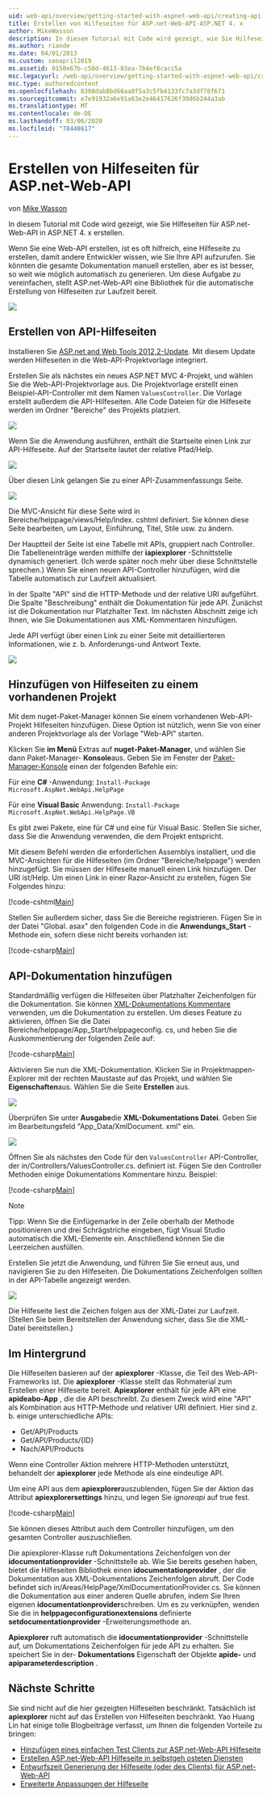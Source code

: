 ```yaml
---
uid: web-api/overview/getting-started-with-aspnet-web-api/creating-api-help-pages
title: Erstellen von Hilfeseiten für ASP.net-Web-API-ASP.NET 4. x
author: MikeWasson
description: In diesem Tutorial mit Code wird gezeigt, wie Sie Hilfeseiten für ASP.net-Web-API in ASP.NET 4. x erstellen.
ms.author: riande
ms.date: 04/01/2013
ms.custom: seoapril2019
ms.assetid: 0150e67b-c50d-4613-83ea-7b4ef8cacc5a
msc.legacyurl: /web-api/overview/getting-started-with-aspnet-web-api/creating-api-help-pages
msc.type: authoredcontent
ms.openlocfilehash: 8308dab8bd66aa8f5a3c5fb4133fc7a3df78f671
ms.sourcegitcommit: e7e91932a6e91a63e2e46417626f39d6b244a3ab
ms.translationtype: MT
ms.contentlocale: de-DE
ms.lasthandoff: 03/06/2020
ms.locfileid: "78448617"
---
```

# <a name="creating-help-pages-for-aspnet-web-api"></a>Erstellen von Hilfeseiten für ASP.net-Web-API

von [Mike Wasson](https://github.com/MikeWasson)

In diesem Tutorial mit Code wird gezeigt, wie Sie Hilfeseiten für ASP.net-Web-API in ASP.NET 4. x erstellen.

Wenn Sie eine Web-API erstellen, ist es oft hilfreich, eine Hilfeseite zu erstellen, damit andere Entwickler wissen, wie Sie Ihre API aufzurufen. Sie könnten die gesamte Dokumentation manuell erstellen, aber es ist besser, so weit wie möglich automatisch zu generieren. Um diese Aufgabe zu vereinfachen, stellt ASP.net-Web-API eine Bibliothek für die automatische Erstellung von Hilfeseiten zur Laufzeit bereit.

![](creating-api-help-pages/_static/image1.png)

## <a name="creating-api-help-pages"></a>Erstellen von API-Hilfeseiten

Installieren Sie [ASP.net and Web Tools 2012,2-Update](https://go.microsoft.com/fwlink/?LinkId=282650). Mit diesem Update werden Hilfeseiten in die Web-API-Projektvorlage integriert.

Erstellen Sie als nächstes ein neues ASP.NET MVC 4-Projekt, und wählen Sie die Web-API-Projektvorlage aus. Die Projektvorlage erstellt einen Beispiel-API-Controller mit dem Namen `ValuesController`. Die Vorlage erstellt außerdem die API-Hilfeseiten. Alle Code Dateien für die Hilfeseite werden im Ordner "Bereiche" des Projekts platziert.

![](creating-api-help-pages/_static/image2.png)

Wenn Sie die Anwendung ausführen, enthält die Startseite einen Link zur API-Hilfeseite. Auf der Startseite lautet der relative Pfad/Help.

![](creating-api-help-pages/_static/image3.png)

Über diesen Link gelangen Sie zu einer API-Zusammenfassungs Seite.

![](creating-api-help-pages/_static/image4.png)

Die MVC-Ansicht für diese Seite wird in Bereiche/helppage/views/Help/Index. cshtml definiert. Sie können diese Seite bearbeiten, um Layout, Einführung, Titel, Stile usw. zu ändern.

Der Hauptteil der Seite ist eine Tabelle mit APIs, gruppiert nach Controller. Die Tabelleneinträge werden mithilfe der **iapiexplorer** -Schnittstelle dynamisch generiert. (Ich werde später noch mehr über diese Schnittstelle sprechen.) Wenn Sie einen neuen API-Controller hinzufügen, wird die Tabelle automatisch zur Laufzeit aktualisiert.

In der Spalte "API" sind die HTTP-Methode und der relative URI aufgeführt. Die Spalte "Beschreibung" enthält die Dokumentation für jede API. Zunächst ist die Dokumentation nur Platzhalter Text. Im nächsten Abschnitt zeige ich Ihnen, wie Sie Dokumentationen aus XML-Kommentaren hinzufügen.

Jede API verfügt über einen Link zu einer Seite mit detaillierteren Informationen, wie z. b. Anforderungs-und Antwort Texte.

![](creating-api-help-pages/_static/image5.png)

## <a name="adding-help-pages-to-an-existing-project"></a>Hinzufügen von Hilfeseiten zu einem vorhandenen Projekt

Mit dem nuget-Paket-Manager können Sie einem vorhandenen Web-API-Projekt Hilfeseiten hinzufügen. Diese Option ist nützlich, wenn Sie von einer anderen Projektvorlage als der Vorlage "Web-API" starten.

Klicken Sie **im Menü** Extras auf **nuget-Paket-Manager**, und wählen Sie dann Paket-Manager- **Konsole**aus. Geben Sie im Fenster der [Paket-Manager-Konsole](http://docs.nuget.org/docs/start-here/using-the-package-manager-console) einen der folgenden Befehle ein:

Für eine **C#** -Anwendung: `Install-Package Microsoft.AspNet.WebApi.HelpPage`

Für eine **Visual Basic** Anwendung: `Install-Package Microsoft.AspNet.WebApi.HelpPage.VB`

Es gibt zwei Pakete, eine für C# und eine für Visual Basic. Stellen Sie sicher, dass Sie die Anwendung verwenden, die dem Projekt entspricht.

Mit diesem Befehl werden die erforderlichen Assemblys installiert, und die MVC-Ansichten für die Hilfeseiten (im Ordner "Bereiche/helppage") werden hinzugefügt. Sie müssen der Hilfeseite manuell einen Link hinzufügen. Der URI ist/Help. Um einen Link in einer Razor-Ansicht zu erstellen, fügen Sie Folgendes hinzu:

[!code-cshtml[Main](creating-api-help-pages/samples/sample1.cshtml)]

Stellen Sie außerdem sicher, dass Sie die Bereiche registrieren. Fügen Sie in der Datei "Global. asax" den folgenden Code in die **Anwendungs\_Start** -Methode ein, sofern diese nicht bereits vorhanden ist:

[!code-csharp[Main](creating-api-help-pages/samples/sample2.cs?highlight=4)]

## <a name="adding-api-documentation"></a>API-Dokumentation hinzufügen

Standardmäßig verfügen die Hilfeseiten über Platzhalter Zeichenfolgen für die Dokumentation. Sie können [XML-Dokumentations Kommentare](https://msdn.microsoft.com/library/b2s063f7.aspx) verwenden, um die Dokumentation zu erstellen. Um dieses Feature zu aktivieren, öffnen Sie die Datei Bereiche/helppage/App\_Start/helppageconfig. cs, und heben Sie die Auskommentierung der folgenden Zeile auf:

[!code-csharp[Main](creating-api-help-pages/samples/sample3.cs)]

Aktivieren Sie nun die XML-Dokumentation. Klicken Sie in Projektmappen-Explorer mit der rechten Maustaste auf das Projekt, und wählen Sie **Eigenschaften**aus. Wählen Sie die Seite **Erstellen** aus.

![](creating-api-help-pages/_static/image6.png)

Überprüfen Sie unter **Ausgabe**die **XML-Dokumentations Datei**. Geben Sie im Bearbeitungsfeld "App\_Data/XmlDocument. xml" ein.

![](creating-api-help-pages/_static/image7.png)

Öffnen Sie als nächstes den Code für den `ValuesController` API-Controller, der in/Controllers/ValuesController.cs. definiert ist. Fügen Sie den Controller Methoden einige Dokumentations Kommentare hinzu. Beispiel:

[!code-csharp[Main](creating-api-help-pages/samples/sample4.cs)]

> [!NOTE]
> Tipp: Wenn Sie die Einfügemarke in der Zeile oberhalb der Methode positionieren und drei Schrägstriche eingeben, fügt Visual Studio automatisch die XML-Elemente ein. Anschließend können Sie die Leerzeichen ausfüllen.

Erstellen Sie jetzt die Anwendung, und führen Sie Sie erneut aus, und navigieren Sie zu den Hilfeseiten. Die Dokumentations Zeichenfolgen sollten in der API-Tabelle angezeigt werden.

![](creating-api-help-pages/_static/image8.png)

Die Hilfeseite liest die Zeichen folgen aus der XML-Datei zur Laufzeit. (Stellen Sie beim Bereitstellen der Anwendung sicher, dass Sie die XML-Datei bereitstellen.)

## <a name="under-the-hood"></a>Im Hintergrund

Die Hilfeseiten basieren auf der **apiexplorer** -Klasse, die Teil des Web-API-Frameworks ist. Die **apiexplorer** -Klasse stellt das Rohmaterial zum Erstellen einer Hilfeseite bereit. **Apiexplorer** enthält für jede API eine **apideabo-App** , die die API beschreibt. Zu diesem Zweck wird eine "API" als Kombination aus HTTP-Methode und relativer URI definiert. Hier sind z. b. einige unterschiedliche APIs:

- Get/API/Products
- Get/API/Products/{ID}
- Nach/API/Products

Wenn eine Controller Aktion mehrere HTTP-Methoden unterstützt, behandelt der **apiexplorer** jede Methode als eine eindeutige API.

Um eine API aus dem **apiexplorer**auszublenden, fügen Sie der Aktion das Attribut **apiexplorersettings** hinzu, und legen Sie *ignoreapi* auf true fest.

[!code-csharp[Main](creating-api-help-pages/samples/sample5.cs)]

Sie können dieses Attribut auch dem Controller hinzufügen, um den gesamten Controller auszuschließen.

Die apiexplorer-Klasse ruft Dokumentations Zeichenfolgen von der **idocumentationprovider** -Schnittstelle ab. Wie Sie bereits gesehen haben, bietet die Hilfeseiten Bibliothek einen **idocumentationprovider** , der die Dokumentation aus XML-Dokumentations Zeichenfolgen abruft. Der Code befindet sich in/Areas/HelpPage/XmlDocumentationProvider.cs. Sie können die Dokumentation aus einer anderen Quelle abrufen, indem Sie Ihren eigenen **idocumentationprovider**schreiben. Um es zu verknüpfen, wenden Sie die in **helppageconfigurationextensions** definierte **setdocumentationprovider** -Erweiterungsmethode an.

**Apiexplorer** ruft automatisch die **idocumentationprovider** -Schnittstelle auf, um Dokumentations Zeichenfolgen für jede API zu erhalten. Sie speichert Sie in der- **Dokumentations** Eigenschaft der Objekte **apide-** und **apiparameterdescription** .

## <a name="next-steps"></a>Nächste Schritte

Sie sind nicht auf die hier gezeigten Hilfeseiten beschränkt. Tatsächlich ist **apiexplorer** nicht auf das Erstellen von Hilfeseiten beschränkt. Yao Huang Lin hat einige tolle Blogbeiträge verfasst, um Ihnen die folgenden Vorteile zu bringen:

- [Hinzufügen eines einfachen Test Clients zur ASP.net-Web-API Hilfeseite](https://blogs.msdn.com/b/yaohuang1/archive/2012/12/02/adding-a-simple-test-client-to-asp-net-web-api-help-page.aspx)
- [Erstellen ASP.net-Web-API Hilfeseite in selbstgeh osteten Diensten](https://blogs.msdn.com/b/yaohuang1/archive/2012/12/20/making-asp-net-web-api-help-page-work-on-self-hosted-services.aspx)
- [Entwurfszeit Generierung der Hilfeseite (oder des Clients) für ASP.net-Web-API](https://blogs.msdn.com/b/yaohuang1/archive/2013/01/20/design-time-generation-of-help-page-or-proxy-for-asp-net-web-api.aspx)
- [Erweiterte Anpassungen der Hilfeseite](https://blogs.msdn.com/b/yaohuang1/archive/2012/12/10/asp-net-web-api-help-page-part-3-advanced-help-page-customizations.aspx)
